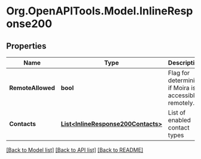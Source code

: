 
# Org.OpenAPITools.Model.InlineResponse200

## Properties

Name | Type | Description | Notes
------------ | ------------- | ------------- | -------------
**RemoteAllowed** | **bool** | Flag for determining if Moira is accessible remotely. | [optional] 
**Contacts** | [**List&lt;InlineResponse200Contacts&gt;**](InlineResponse200Contacts.md) | List of enabled contact types | [optional] 

[[Back to Model list]](../README.md#documentation-for-models)
[[Back to API list]](../README.md#documentation-for-api-endpoints)
[[Back to README]](../README.md)

